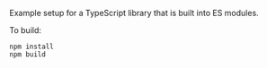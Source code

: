Example setup for a TypeScript library that is built into ES modules.

To build:

```
npm install
npm build
```